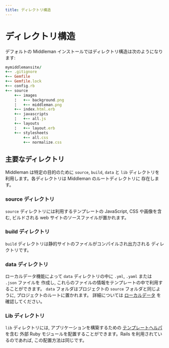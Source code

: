 ```yaml
---
title: ディレクトリ構造
---
```


# ディレクトリ構造

デフォルトの Middleman インストールではディレクトリ構造は次のようになります:

``` ruby
mymiddlemansite/
+-- .gitignore
+-- Gemfile
+-- Gemfile.lock
+-- config.rb
+-- source
    +-- images
    ¦   +-- background.png
    ¦   +-- middleman.png
    +-- index.html.erb
    +-- javascripts
    ¦   +-- all.js
    +-- layouts
    ¦   +-- layout.erb
    +-- stylesheets
        +-- all.css
        +-- normalize.css
```

## 主要なディレクトリ

Middleman は特定の目的のために `source`, `build`, `data` と `lib` ディレクトリを
利用します。各ディレクトリは Middleman のルートディレクトリに
存在します。

### source ディレクトリ

`source` ディレクトリには利用するテンプレートの JavaScript, CSS や画像を含む,
 ビルドされる web サイトのソースファイルが置かれます。

### build ディレクトリ

`build` ディレクトリは静的サイトのファイルがコンパイルされ出力される
ディレクトリです。

### data ディレクトリ

ローカルデータ機能によって `data` ディレクトリの中に `.yml`, `.yaml` または `.json` ファイルを
作成し, これらのファイルの情報をテンプレートの中で利用することができます。
`data` フォルダはプロジェクトの `source` フォルダと同じように, プロジェクトのルートに置かれます。
詳細については [ローカルデータ](/ja/advanced/local-data/) を
確認してください。

### Lib ディレクトリ

`lib` ディレクトリには, アプリケーションを構築するための [テンプレートヘルパ](/ja/basics/helpers/) を含む
外部 Ruby モジュールを配置することができます。Rails を利用されているのであれば,
この配置方法は同じです。

